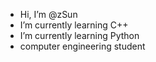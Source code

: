 - Hi, I’m @zSun
- I’m currently learning C++
- I’m currently learning Python
- computer engineering student 
